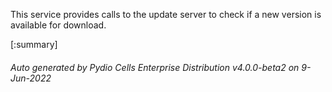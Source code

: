 






This service provides calls to the update server to check if a new version is available for download.

[:summary]

###### Auto generated by Pydio Cells Enterprise Distribution v4.0.0-beta2 on 9-Jun-2022
